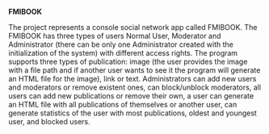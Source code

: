 **FMIBOOK**

The project represents a console social network app called FMIBOOK. The FMIBOOK has three types of users Normal User, Moderator and Administrator (there can be only one Administrator created with the initialization of the system) with different access rights. The program supports three types of publication: image (the user provides the image with a file path and if another user wants to see it the program will generate an HTML file for the image), link or text. Administrators can add new users and moderators or remove existent ones, can block/unblock moderators, all users can add new publications or remove their own, a user can generate an HTML file with all publications of themselves or another user, can generate statistics of the user with most publications, oldest and youngest user, and blocked users.
